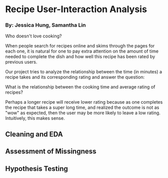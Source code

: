 # Recipe User-Interaction Analysis
### By: Jessica Hung, Samantha Lin

Who doesn't love cooking?

When people search for recipes online and skims through the pages for each one, it is natural for one to pay extra attention on the amount of time needed to complete the dish and how well this recipe has been rated by previous users. 

Our project tries to analyze the relationship between the time (in minutes) a recipe takes and its corresponding rating and answer the question:

<p salign="center">What is the relationship between the cooking time and average rating of recipes?</p>

Perhaps a longer recipe will receive lower rating because as one completes the recipe that takes a super long time, and realized the outcome is not as "wow" as expected, then the user may be more likely to leave a low rating. Intuitively, this makes sense. 


## Cleaning and EDA


## Assessment of Missingness


## Hypothesis Testing